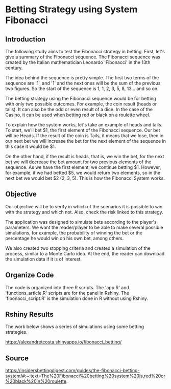 # Betting Strategy using System Fibonacci

## Introduction

The following study aims to test the Fibonacci strategy in betting. First, let's give a summary of the Fibonacci sequence. The Fibonacci sequence was created by the Italian mathematician Leonardo 'Fibonacci' in the 13th century.

The idea behind the sequence is pretty simple. The first two terms of the sequence are '1', and '1' and the next ones will be the sum of the previous two figures. So the start of the sequence is 1, 1, 2, 3, 5, 8, 13... and so on.

The betting strategy using the Fibonacci sequence would be for betting with only two possible outcomes. For example, the coin result (heads or tails). It can also be the odd or even result of a dice. In the case of the Casino, it can be used when betting red or black on a roulette wheel.

To explain how the system works, let's take an example of heads and tails. To start, we'll bet $1, the first element of the Fibonacci sequence. Our bet will be Heads. If the result of the coin is Tails, it means that we lose, then in our next bet we will increase the bet for the next element of the sequence in this case it would be $1.

On the other hand, if the result is heads, that is, we win the bet, for the next bet we will decrease the bet amount for two previous elements of the sequence. As we have the first element, we continue betting $1. However, for example, if we had betted  $5, we would return two elements, so in the next bet we would bet $2 (2, 3, 5). This is how the Fibonacci System works.

## Objective

Our objective will be to verify in which of the scenarios it is possible to win with the strategy and which not. Also, check the risk linked to this strategy.

The application was designed to simulate bets according to the player's parameters. We want the reader/player to be able to make several possible simulations, for example, the probability of winning the bet or the percentage he would win on his own bet, among others.

We also created two stopping criteria and created a simulation of the process, similar to a Monte Carlo idea. At the end, the reader can download the simulation data if it is of interest.

## Organize Code

The code is organized into three R scripts. The 'app.R' and 'functions_article.R' scripts are for the panel in Rshiny. The 'fibonacci_script.R' is the simulation done in R without using Rshiny.

## Rshiny Results

The work below shows a series of simulations using some betting strategies.

https://alexandretcosta.shinyapps.io/fibonacci_betting/

## Source

https://insidersbettingdigest.com/guides/the-fibonacci-betting-system/#:~:text=The%20Fibonacci%20betting%20system%20is,red%20or%20black%20in%20roulette.
